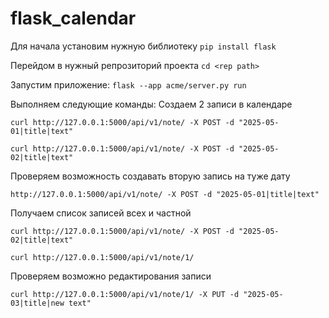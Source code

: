 # flask_calendar
Для начала установим нужную библиотеку
```pip install flask```

Перейдом в нужный репрозиторий проекта
```cd <rep path>```

Запустим приложение:
```flask --app acme/server.py run```


Выполняем следующие команды: 
Создаем 2 записи в календаре

```curl http://127.0.0.1:5000/api/v1/note/ -X POST -d "2025-05-01|title|text"```

```curl http://127.0.0.1:5000/api/v1/note/ -X POST -d "2025-05-02|title|text"```


Проверяем возможность создавать вторую запись на туже дату

```http://127.0.0.1:5000/api/v1/note/ -X POST -d "2025-05-01|title|text"```


Получаем список записей всех и частной

```curl http://127.0.0.1:5000/api/v1/note/ -X POST -d "2025-05-02|title|text"```

```curl http://127.0.0.1:5000/api/v1/note/1/```


Проверяем возможно редактирования записи

```curl http://127.0.0.1:5000/api/v1/note/1/ -X PUT -d "2025-05-03|title|new text"```



